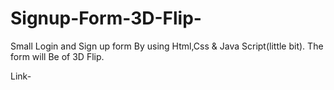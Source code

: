# Signup-Form-3D-Flip-

Small Login and Sign up form By using Html,Css & Java Script(little bit).
The form will Be of 3D Flip.

Link-
